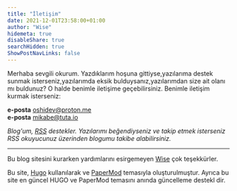 ```yaml
---
title: "İletişim"
date: 2021-12-01T23:58:00+01:00
author: "Wise"
hidemeta: true
disableShare: true
searchHidden: true
ShowPostNavLinks: false
---
```


Merhaba sevgili okurum.
Yazdıklarım hoşuna gittiyse,yazılarıma destek sunmak isterseniz,yazılarımda eksik bulduysanız,yazılarımdan size ait olanı mı buldunuz?
O halde benimle iletişime geçebilirsiniz.
Benimle iletişim kurmak isterseniz:

**e-posta** oshidev@proton.me  
**e-posta** mikabe@tuta.io

*Blog'um, [RSS]([https://basaransemih.github.io/index.xml]) destekler. Yazılarımı beğendiyseniz ve takip etmek isterseniz RSS okuyucunuz üzerinden blogumu takibe alabilirsiniz.*

---

Bu blog sitesini kurarken yardımlarını esirgemeyen [Wise](https://wiseweb-works.github.io/blog/) çok teşekkürler.

Bu site, [Hugo](https://gohugo.io/) kullanılarak ve [PaperMod](https://github.com/adityatelange/hugo-PaperMod/) temasıyla oluşturulmuştur. Ayrıca bu site en güncel HUGO ve PaperMod temasını anında güncelleme destekl
dir.
